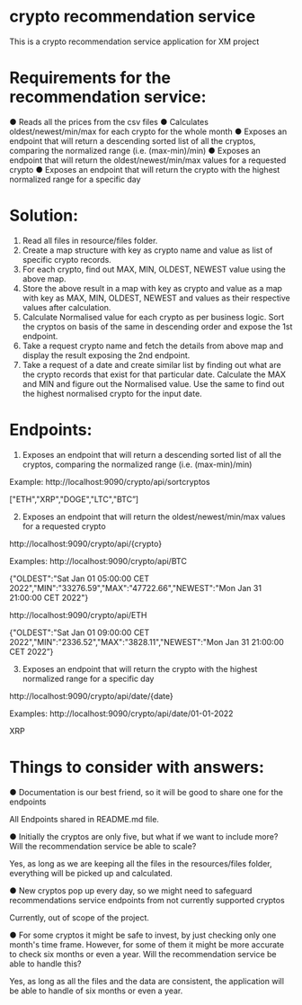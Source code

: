 # crypto recommendation service

This is a crypto recommendation service application for XM project

# Requirements for the recommendation service:

● Reads all the prices from the csv files
● Calculates oldest/newest/min/max for each crypto for the whole month
● Exposes an endpoint that will return a descending sorted list of all the cryptos,
comparing the normalized range (i.e. (max-min)/min)
● Exposes an endpoint that will return the oldest/newest/min/max values for a requested
crypto
● Exposes an endpoint that will return the crypto with the highest normalized range for a
specific day

# Solution:

1. Read all files in resource/files folder.
2. Create a map structure with key as crypto name and value as list of specific crypto records.
3. For each crypto, find out MAX, MIN, OLDEST, NEWEST value using the above map.
4. Store the above result in a map with key as crypto and value as a map with key as MAX, MIN, OLDEST, NEWEST and values as their respective values after calculation.
5. Calculate Normalised value for each crypto as per business logic. Sort the cryptos on basis of the same in descending order and expose the 1st endpoint.
6. Take a request crypto name and fetch the details from above map and display the result exposing the 2nd endpoint.
7. Take a request of a date and create similar list by finding out what are the crypto records that exist for that particular date. Calculate the MAX and MIN and figure out the Normalised value. Use the same to find out the highest normalised crypto for the input date.

# Endpoints:

1. Exposes an endpoint that will return a descending sorted list of all the cryptos,
comparing the normalized range (i.e. (max-min)/min)

Example:
http://localhost:9090/crypto/api/sortcryptos

["ETH","XRP","DOGE","LTC","BTC”]

2. Exposes an endpoint that will return the oldest/newest/min/max values for a requested
crypto

http://localhost:9090/crypto/api/{crypto}

Examples:
http://localhost:9090/crypto/api/BTC

{"OLDEST":"Sat Jan 01 05:00:00 CET 2022","MIN":"33276.59","MAX":"47722.66","NEWEST":"Mon Jan 31 21:00:00 CET 2022"}

http://localhost:9090/crypto/api/ETH

{"OLDEST":"Sat Jan 01 09:00:00 CET 2022","MIN":"2336.52","MAX":"3828.11","NEWEST":"Mon Jan 31 21:00:00 CET 2022”}

3. Exposes an endpoint that will return the crypto with the highest normalized range for a
specific day

http://localhost:9090/crypto/api/date/{date}

Examples:
http://localhost:9090/crypto/api/date/01-01-2022

XRP

# Things to consider with answers:

● Documentation is our best friend, so it will be good to share one for the endpoints

All Endpoints shared in README.md file.

● Initially the cryptos are only five, but what if we want to include more? Will the
recommendation service be able to scale?

Yes, as long as we are keeping all the files in the resources/files folder, everything will be picked up and calculated.

● New cryptos pop up every day, so we might need to safeguard recommendations service
endpoints from not currently supported cryptos

Currently, out of scope of the project.

● For some cryptos it might be safe to invest, by just checking only one month's time
frame. However, for some of them it might be more accurate to check six months or even
a year. Will the recommendation service be able to handle this?

Yes, as long as all the files and the data are consistent, the application will be able to handle of six months or even a year.
